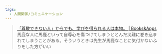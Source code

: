 ```yaml
---
tags:
  - 人間関係/コミュニケーション
---
```

>[「尊敬できない人」からでも、学びを得られる人は本物。 | Books&Apps](https://blog.tinect.jp/?p=88796)
>馬鹿な人に馬鹿といって自尊心を傷つけてしまうととんだ災難に巻き込まれてしまうことがある。そういうときは先生が馬鹿なことに気付かないふりをした方がいい

